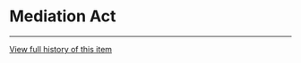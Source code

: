 [Bill number: 9-101]: #
[Author: Brushie Teeth]: #
[Proposed Date: 5/7/2024]: #
[Passed Date: 5/23/2024]: #

# Mediation Act

---
[View full history of this item](https://github.com/Szeraax/Legislature/commits/main/Laws/9-101%20Mediation%20Act.md)
